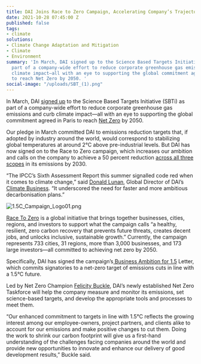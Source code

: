 ```yaml
---
title: DAI Joins Race to Zero Campaign, Accelerating Company’s Trajectory to Net Zero
date: 2021-10-28 07:45:00 Z
published: false
tags:
- climate
solutions:
- Climate Change Adaptation and Mitigation
- Climate
- Environment
summary: 'In March, DAI signed up to the Science Based Targets Initiative (SBTi) as
  part of a company-wide effort to reduce corporate greenhouse gas emissions and curb
  climate impact—all with an eye to supporting the global commitment agreed in Paris
  to reach Net Zero by 2050. '
social-image: "/uploads/SBT_(1).png"
---
```


In March, DAI [signed up](https://www.dai.com/news/dai-commits-to-science-based-targets-initiative-to-reduce-greenhouse-gas-emissions) to the Science Based Targets Initiative (SBTi) as part of a company-wide effort to reduce corporate greenhouse gas emissions and curb climate impact—all with an eye to supporting the global commitment agreed in Paris to reach [Net Zero](https://sciencebasedtargets.org/net-zero) by 2050. 

Our pledge in March committed DAI to emissions reduction targets that, if adopted by industry around the world, would correspond to stabilizing global temperatures at around 2°C above pre-industrial levels. But DAI has now signed on to the Race to Zero campaign, which increases our ambition and calls on the company to achieve a 50 percent reduction [across all three scopes](https://www.ghgprotocol.org/sites/default/files/ghgp/standards_supporting/Diagram%20of%20scopes%20and%20emissions%20across%20the%20value%20chain.pdf) in its emissions by 2030.

“The IPCC’s Sixth Assessment Report this summer signalled code red when it comes to climate change,” said [Donald Lunan](https://www.dai.com/who-we-are/our-team/donald-lunan), Global Director of DAI’s [Climate Business](https://www.dai.com/our-work/solutions/climate). “It underscored the need for faster and more ambitious decarbonisation plans.”

![1.5C_Campaign_Logo01.png](/uploads/1.5C_Campaign_Logo01.png)

[Race To Zero](https://unfccc.int/climate-action/race-to-zero-campaign#eq-2) is a global initiative that brings together businesses, cities, regions, and investors to support what the campaign calls “a healthy, resilient, zero carbon recovery that prevents future threats, creates decent jobs, and unlocks inclusive, sustainable growth.” Currently, the campaign represents 733 cities, 31 regions, more than 3,000 businesses, and 173 large investors—all committed to achieving net zero by 2050.

Specifically, DAI has signed the campaign’s[ Business Ambition for 1.5](https://sciencebasedtargets.org/business-ambition-for-1-5c/) Letter, which commits signatories to a net-zero target of emissions cuts in line with a 1.5°C future.

Led by Net Zero Champion [Felicity Buckle](https://www.dai.com/who-we-are/our-team/felicity-buckle), DAI’s newly established Net Zero Taskforce will help the company measure and monitor its emissions, set science-based targets, and develop the appropriate tools and processes to meet them. 

“Our enhanced commitment to targets in line with 1.5°C reflects the growing interest among our employee-owners, project partners, and clients alike to account for our emissions and make positive changes to cut them. Doing the work to shrink our carbon footprint will give us a first-hand understanding of the challenges facing companies around the world and provide new opportunities to innovate and enhance our delivery of good development results,” Buckle said. 